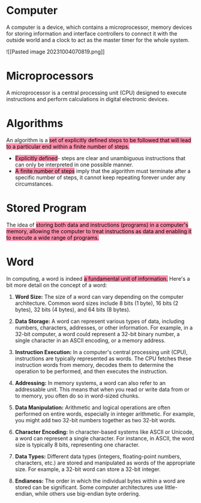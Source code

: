 # Computer
A computer is a device, which contains a microprocessor, memory devices for storing information and interface controllers to connect it with the outside world and a clock to act as the master timer for the whole system.

![[Pasted image 20231004070819.png]]

# Microprocessors
A microprocessor is a central processing unit (CPU) designed to execute instructions and perform calculations in digital electronic devices.
# Algorithms
An algorithm is a <mark style="background: #FF5582A6;">set of explicitly defined steps to be followed that will lead to a particular end within a finite number of steps.</mark>

- <mark style="background: #FF5582A6;">Explicitly defined</mark>- steps are clear and unambiguous instructions that can only be interpreted in one possible manner.
- <mark style="background: #FF5582A6;">A finite number of steps</mark> imply that the algorithm must terminate after a specific number of steps, it cannot keep repeating forever under any circumstances.

# Stored Program
The idea of <mark style="background: #FF5582A6;">storing both data and instructions (programs) in a computer's memory, allowing the computer to treat instructions as data and enabling it to execute a wide range of programs.</mark>

# Word
In computing, a word is indeed <mark style="background: #FF5582A6;">a fundamental unit of information.</mark> Here's a bit more detail on the concept of a word:

1. **Word Size:** The size of a word can vary depending on the computer architecture. Common word sizes include 8 bits (1 byte), 16 bits (2 bytes), 32 bits (4 bytes), and 64 bits (8 bytes).
    
2. **Data Storage:** A word can represent various types of data, including numbers, characters, addresses, or other information. For example, in a 32-bit computer, a word could represent a 32-bit binary number, a single character in an ASCII encoding, or a memory address.
    
3. **Instruction Execution:** In a computer's central processing unit (CPU), instructions are typically represented as words. The CPU fetches these instruction words from memory, decodes them to determine the operation to be performed, and then executes the instruction.
    
4. **Addressing:** In memory systems, a word can also refer to an addressable unit. This means that when you read or write data from or to memory, you often do so in word-sized chunks. 
    
5. **Data Manipulation:** Arithmetic and logical operations are often performed on entire words, especially in integer arithmetic. For example, you might add two 32-bit numbers together as two 32-bit words.
    
6. **Character Encoding:** In character-based systems like ASCII or Unicode, a word can represent a single character. For instance, in ASCII, the word size is typically 8 bits, representing one character.
    
7. **Data Types:** Different data types (integers, floating-point numbers, characters, etc.) are stored and manipulated as words of the appropriate size. For example, a 32-bit word can store a 32-bit integer.
    
8. **Endianess:** The order in which the individual bytes within a word are stored can be significant. Some computer architectures use little-endian, while others use big-endian byte ordering.